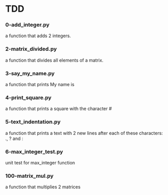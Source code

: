 # TDD
### 0-add_integer.py
a function that adds 2 integers.
### 2-matrix_divided.py
a function that divides all elements of a matrix.
### 3-say_my_name.py
a function that prints My name is <first name> <last name>
### 4-print_square.py
a function that prints a square with the character #
### 5-text_indentation.py
a function that prints a text with 2 new lines after each of these characters: ., ? and :
### 6-max_integer_test.py
unit test for max_integer function
### 100-matrix_mul.py
a function that multiplies 2 matrices

